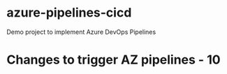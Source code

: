 # azure-pipelines-cicd
Demo project to implement Azure DevOps Pipelines

# Changes to trigger AZ pipelines - 10
